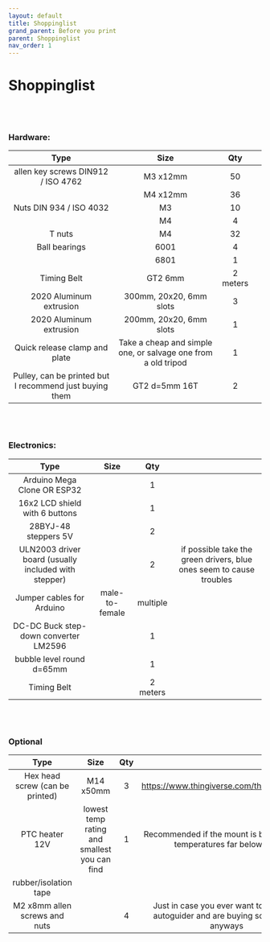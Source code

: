 ```yaml
---
layout: default
title: Shoppinglist
grand_parent: Before you print
parent: Shoppinglist
nav_order: 1
---
```


# Shoppinglist

<br/><br/>
### Hardware:

|                           Type                          	|                              Size                             	|    Qty   	|   	|
|:-------------------------------------------------------:	|:-------------------------------------------------------------:	|:--------:	|:-:	|
|            allen key screws DIN912 / ISO 4762           	|                            M3 x12mm                           	|    50    	|   	|
|                                                         	|                            M4 x12mm                           	|    36    	|   	|
|                 Nuts DIN 934 / ISO 4032                 	|                               M3                              	|    10    	|   	|
|                                                         	|                               M4                              	|     4    	|   	|
|                          T nuts                         	|                               M4                              	|    32    	|   	|
|                      Ball bearings                      	|                              6001                             	|     4    	|   	|
|                                                         	|                              6801                             	|     1    	|   	|
|                       Timing Belt                       	|                            GT2 6mm                            	| 2 meters 	|   	|
|                 2020 Aluminum extrusion                 	|                    300mm, 20x20, 6mm slots                    	|     3    	|   	|
|                 2020 Aluminum extrusion                 	|                    200mm, 20x20, 6mm slots                    	|     1    	|   	|
| Quick release clamp and plate                           	| Take a cheap and simple one, or salvage one from a old tripod 	|     1    	|   	|
| Pulley, can be printed but I recommend just buying them 	| GT2 d=5mm 16T                                                 	|     2    	|   	|

<br/><br/>
### Electronics:

|                         Type                         	|      Size      	|    Qty   	|                                                                      	|
|:----------------------------------------------------:	|:--------------:	|:--------:	|:--------------------------------------------------------------------:	|
|              Arduino Mega Clone OR ESP32             	|                	|     1    	|                                                                      	|
|            16x2 LCD shield with 6 buttons            	|                	|     1    	|                                                                      	|
|                 28BYJ-48 steppers 5V                 	|                	|     2    	|                                                                      	|
| ULN2003 driver board (usually included with stepper) 	|                	|     2    	| if possible take the green drivers, blue ones seem to cause troubles 	|
|               Jumper cables for Arduino              	| male-to-female 	| multiple 	|                                                                      	|
|         DC-DC Buck step-down converter LM2596        	|                	|     1    	|                                                                      	|
|               bubble level round d=65mm              	|                	|     1    	|                                                                      	|
|                      Timing Belt                     	|                	| 2 meters 	|                                                                      	|

<br/><br/>
### Optional

|               Type              	|                     Size                     	| Qty 	|                                                                                     	|
|:-------------------------------:	|:--------------------------------------------:	|:---:	|:-----------------------------------------------------------------------------------:	|
| Hex head screw (can be printed) 	|                   M14 x50mm                  	|  3  	|                      https://www.thingiverse.com/thing:4199778                      	|
|          PTC heater 12V         	| lowest temp rating and smallest you can find 	|  1  	|         Recommended if the mount is being used in temperatures far below 0°C        	|
|      rubber/isolation tape      	|                                              	|     	|                                                                                     	|
|  M2 x8mm allen screws and nuts  	|                                              	|  4  	| Just in case you ever want to make the autoguider and are buying screws now anyways 	|


















